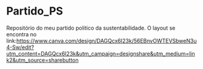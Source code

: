 # Partido_PS
Repositório do meu partido politico da sustentabilidade.
O layout se encontra no link:https://www.canva.com/design/DAGQcx6I23k/56EBnvOWTEVSbweN3u4-Sw/edit?utm_content=DAGQcx6I23k&utm_campaign=designshare&utm_medium=link2&utm_source=sharebutton
